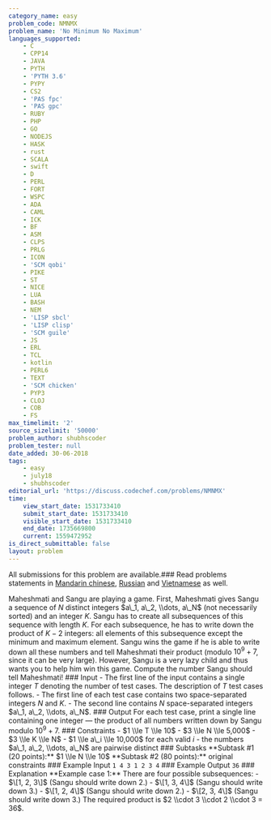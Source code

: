 ```yaml
---
category_name: easy
problem_code: NMNMX
problem_name: 'No Minimum No Maximum'
languages_supported:
    - C
    - CPP14
    - JAVA
    - PYTH
    - 'PYTH 3.6'
    - PYPY
    - CS2
    - 'PAS fpc'
    - 'PAS gpc'
    - RUBY
    - PHP
    - GO
    - NODEJS
    - HASK
    - rust
    - SCALA
    - swift
    - D
    - PERL
    - FORT
    - WSPC
    - ADA
    - CAML
    - ICK
    - BF
    - ASM
    - CLPS
    - PRLG
    - ICON
    - 'SCM qobi'
    - PIKE
    - ST
    - NICE
    - LUA
    - BASH
    - NEM
    - 'LISP sbcl'
    - 'LISP clisp'
    - 'SCM guile'
    - JS
    - ERL
    - TCL
    - kotlin
    - PERL6
    - TEXT
    - 'SCM chicken'
    - PYP3
    - CLOJ
    - COB
    - FS
max_timelimit: '2'
source_sizelimit: '50000'
problem_author: shubhscoder
problem_tester: null
date_added: 30-06-2018
tags:
    - easy
    - july18
    - shubhscoder
editorial_url: 'https://discuss.codechef.com/problems/NMNMX'
time:
    view_start_date: 1531733410
    submit_start_date: 1531733410
    visible_start_date: 1531733410
    end_date: 1735669800
    current: 1559472952
is_direct_submittable: false
layout: problem
---
```

All submissions for this problem are available.### Read problems statements in [Mandarin chinese](http://www.codechef.com/download/translated/JULY18/mandarin/NMNMX.pdf), [Russian](http://www.codechef.com/download/translated/JULY18/russian/NMNMX.pdf) and [Vietnamese](http://www.codechef.com/download/translated/JULY18/vietnamese/NMNMX.pdf) as well.

Maheshmati and Sangu are playing a game. First, Maheshmati gives Sangu a sequence of $N$ distinct integers $a\_1, a\_2, \\dots, a\_N$ (not necessarily sorted) and an integer $K$. Sangu has to create all subsequences of this sequence with length $K$. For each subsequence, he has to write down the product of $K-2$ integers: all elements of this subsequence except the minimum and maximum element. Sangu wins the game if he is able to write down all these numbers and tell Maheshmati their product (modulo $10^9+7$, since it can be very large). However, Sangu is a very lazy child and thus wants you to help him win this game. Compute the number Sangu should tell Maheshmati! ### Input - The first line of the input contains a single integer $T$ denoting the number of test cases. The description of $T$ test cases follows. - The first line of each test case contains two space-separated integers $N$ and $K$. - The second line contains $N$ space-separated integers $a\_1, a\_2, \\dots, a\_N$. ### Output For each test case, print a single line containing one integer — the product of all numbers written down by Sangu modulo $10^9+7$. ### Constraints - $1 \\le T \\le 10$ - $3 \\le N \\le 5,000$ - $3 \\le K \\le N$ - $1 \\le a\_i \\le 10,000$ for each valid $i$ - the numbers $a\_1, a\_2, \\dots, a\_N$ are pairwise distinct ### Subtasks \*\*Subtask #1 (20 points):\*\* $1 \\le N \\le 10$ \*\*Subtask #2 (80 points):\*\* original constraints ### Example Input ``` 1 4 3 1 2 3 4 ``` ### Example Output ``` 36 ``` ### Explanation \*\*Example case 1:\*\* There are four possible subsequences: - $\[1, 2, 3\]$ (Sangu should write down $2$.) - $\[1, 3, 4\]$ (Sangu should write down $3$.) - $\[1, 2, 4\]$ (Sangu should write down $2$.) - $\[2, 3, 4\]$ (Sangu should write down $3$.) The required product is $2 \\cdot 3 \\cdot 2 \\cdot 3 = 36$.
